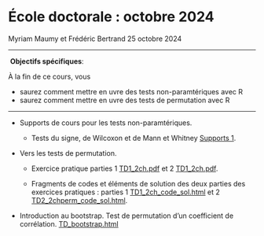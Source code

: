 École doctorale : octobre 2024
================
Myriam Maumy et Frédéric Bertrand
25 octobre 2024

------------------------------------------------------------------------

️ **Objectifs spécifiques**:

À la fin de ce cours, vous

- saurez comment mettre en uvre des tests non-paramtériques avec R
- saurez comment mettre en uvre des tests de permutation avec R

------------------------------------------------------------------------

- Supports de cours pour les tests non-paramtériques.

  - Tests du signe, de Wilcoxon et de Mann et Whitney [Supports
    1](Supports/Master1_Cours_NP_1.pdf).

- Vers les tests de permutation.

  - Exercice pratique parties 1 [TD1_2ch.pdf](Supports/TD1_2ch.pdf) et 2
    [TD1_2ch.pdf](Supports/TD2_2chperm.pdf).

  - Fragments de codes et éléments de solution des deux parties des
    exercices pratiques : parties 1
    [TD1_2ch_code_sol.html](Supports/TD1_2ch_code_sol.html) et 2
    [TD2_2chperm_code_sol.html](Supports/TD2_2chperm_code_sol.html).

- Introduction au bootstrap. Test de permutation d’un coefficient de
  corrélation.
  [TD_bootstrap.html](Supports/TD_Bootstrap/TD_bootstrap.html)
